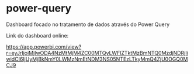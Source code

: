 # power-query
Dashboard focado no tratamento de dados através do Power Query

Link do dashboard online:

https://app.powerbi.com/view?r=eyJrIjoiMjIwODA4NzMtMjM4ZC00MTQyLWFlZTktMzBmNTQ0MzdjNDRjIiwidCI6IjUyMjBkNmY0LWMzNmEtNDM3NS05NTEzLTkyMmQ4ZjU0OGQ0MCJ9
